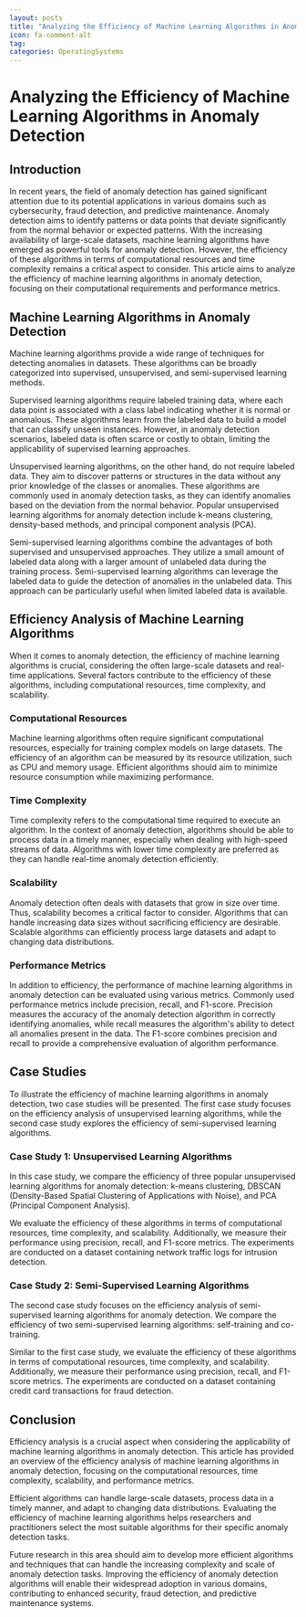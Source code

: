 ```yaml
---
layout: posts
title: "Analyzing the Efficiency of Machine Learning Algorithms in Anomaly Detection"
icon: fa-comment-alt
tag:      
categories: OperatingSystems
---
```



# Analyzing the Efficiency of Machine Learning Algorithms in Anomaly Detection

## Introduction

In recent years, the field of anomaly detection has gained significant attention due to its potential applications in various domains such as cybersecurity, fraud detection, and predictive maintenance. Anomaly detection aims to identify patterns or data points that deviate significantly from the normal behavior or expected patterns. With the increasing availability of large-scale datasets, machine learning algorithms have emerged as powerful tools for anomaly detection. However, the efficiency of these algorithms in terms of computational resources and time complexity remains a critical aspect to consider. This article aims to analyze the efficiency of machine learning algorithms in anomaly detection, focusing on their computational requirements and performance metrics.

## Machine Learning Algorithms in Anomaly Detection

Machine learning algorithms provide a wide range of techniques for detecting anomalies in datasets. These algorithms can be broadly categorized into supervised, unsupervised, and semi-supervised learning methods.

Supervised learning algorithms require labeled training data, where each data point is associated with a class label indicating whether it is normal or anomalous. These algorithms learn from the labeled data to build a model that can classify unseen instances. However, in anomaly detection scenarios, labeled data is often scarce or costly to obtain, limiting the applicability of supervised learning approaches.

Unsupervised learning algorithms, on the other hand, do not require labeled data. They aim to discover patterns or structures in the data without any prior knowledge of the classes or anomalies. These algorithms are commonly used in anomaly detection tasks, as they can identify anomalies based on the deviation from the normal behavior. Popular unsupervised learning algorithms for anomaly detection include k-means clustering, density-based methods, and principal component analysis (PCA).

Semi-supervised learning algorithms combine the advantages of both supervised and unsupervised approaches. They utilize a small amount of labeled data along with a larger amount of unlabeled data during the training process. Semi-supervised learning algorithms can leverage the labeled data to guide the detection of anomalies in the unlabeled data. This approach can be particularly useful when limited labeled data is available.

## Efficiency Analysis of Machine Learning Algorithms

When it comes to anomaly detection, the efficiency of machine learning algorithms is crucial, considering the often large-scale datasets and real-time applications. Several factors contribute to the efficiency of these algorithms, including computational resources, time complexity, and scalability.

### Computational Resources

Machine learning algorithms often require significant computational resources, especially for training complex models on large datasets. The efficiency of an algorithm can be measured by its resource utilization, such as CPU and memory usage. Efficient algorithms should aim to minimize resource consumption while maximizing performance.

### Time Complexity

Time complexity refers to the computational time required to execute an algorithm. In the context of anomaly detection, algorithms should be able to process data in a timely manner, especially when dealing with high-speed streams of data. Algorithms with lower time complexity are preferred as they can handle real-time anomaly detection efficiently.

### Scalability

Anomaly detection often deals with datasets that grow in size over time. Thus, scalability becomes a critical factor to consider. Algorithms that can handle increasing data sizes without sacrificing efficiency are desirable. Scalable algorithms can efficiently process large datasets and adapt to changing data distributions.

### Performance Metrics

In addition to efficiency, the performance of machine learning algorithms in anomaly detection can be evaluated using various metrics. Commonly used performance metrics include precision, recall, and F1-score. Precision measures the accuracy of the anomaly detection algorithm in correctly identifying anomalies, while recall measures the algorithm's ability to detect all anomalies present in the data. The F1-score combines precision and recall to provide a comprehensive evaluation of algorithm performance.

## Case Studies

To illustrate the efficiency of machine learning algorithms in anomaly detection, two case studies will be presented. The first case study focuses on the efficiency analysis of unsupervised learning algorithms, while the second case study explores the efficiency of semi-supervised learning algorithms.

### Case Study 1: Unsupervised Learning Algorithms

In this case study, we compare the efficiency of three popular unsupervised learning algorithms for anomaly detection: k-means clustering, DBSCAN (Density-Based Spatial Clustering of Applications with Noise), and PCA (Principal Component Analysis).

We evaluate the efficiency of these algorithms in terms of computational resources, time complexity, and scalability. Additionally, we measure their performance using precision, recall, and F1-score metrics. The experiments are conducted on a dataset containing network traffic logs for intrusion detection.

### Case Study 2: Semi-Supervised Learning Algorithms

The second case study focuses on the efficiency analysis of semi-supervised learning algorithms for anomaly detection. We compare the efficiency of two semi-supervised learning algorithms: self-training and co-training.

Similar to the first case study, we evaluate the efficiency of these algorithms in terms of computational resources, time complexity, and scalability. Additionally, we measure their performance using precision, recall, and F1-score metrics. The experiments are conducted on a dataset containing credit card transactions for fraud detection.

## Conclusion

Efficiency analysis is a crucial aspect when considering the applicability of machine learning algorithms in anomaly detection. This article has provided an overview of the efficiency analysis of machine learning algorithms in anomaly detection, focusing on the computational resources, time complexity, scalability, and performance metrics.

Efficient algorithms can handle large-scale datasets, process data in a timely manner, and adapt to changing data distributions. Evaluating the efficiency of machine learning algorithms helps researchers and practitioners select the most suitable algorithms for their specific anomaly detection tasks.

Future research in this area should aim to develop more efficient algorithms and techniques that can handle the increasing complexity and scale of anomaly detection tasks. Improving the efficiency of anomaly detection algorithms will enable their widespread adoption in various domains, contributing to enhanced security, fraud detection, and predictive maintenance systems.